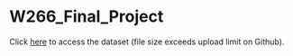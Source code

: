 # W266_Final_Project

Click [here](https://drive.google.com/drive/folders/153GAs0QNkTs5DbTPxEPOp1GuYMhj4C4-?usp=sharing) to access the dataset (file size exceeds upload limit on Github). 
